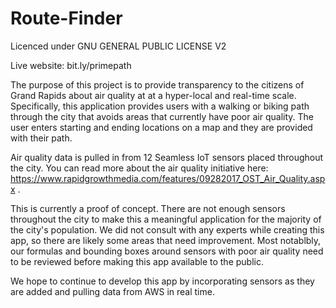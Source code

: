 # Route-Finder

Licenced under GNU GENERAL PUBLIC LICENSE V2

Live website: bit.ly/primepath  

The purpose of this project is to provide transparency to the citizens of Grand Rapids about air quality at at a hyper-local and real-time scale. Specifically, this application provides users with a walking or biking path through the city that avoids areas that currently have poor air quality. The user enters starting and ending locations on a map and they are provided with their path. 

Air quality data is pulled in from 12 Seamless IoT sensors placed throughout the city. You can read more about the air quality initiative here: https://www.rapidgrowthmedia.com/features/09282017_OST_Air_Quality.aspx . 

This is currently a proof of concept. There are not enough sensors throughout the city to make this a meaningful application for the majority of the city's population. We did not consult with any experts while creating this app, so there are likely some areas that need improvement. Most notablbly, our formulas and bounding boxes around sensors with poor air quality need to be reviewed before making this app available to the public. 

We hope to continue to develop this app by incorporating sensors as they are added and pulling data from AWS in real time. 
